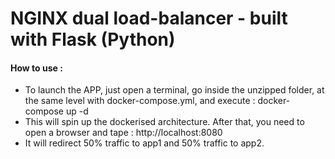# NGINX dual load-balancer - built with Flask (Python)

 #### How to use :
 - To launch the APP, just open a terminal, go inside the unzipped folder, at the same level with docker-compose.yml, and execute : docker-compose up -d
 - This will spin up the dockerised architecture. After that, you need to open a browser and tape : http://localhost:8080
 - It will redirect 50% traffic to app1 and 50% traffic to app2.

